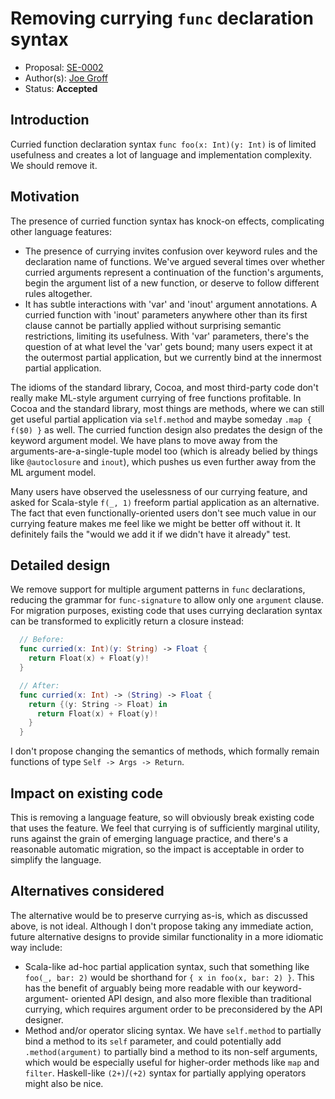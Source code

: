 # Removing currying `func` declaration syntax

* Proposal: [SE-0002](https://github.com/apple/swift-evolution/blob/master/proposals/0002-remove-currying.md)
* Author(s): [Joe Groff](https://github.com/jckarter)
* Status: **Accepted**

## Introduction

Curried function declaration syntax `func foo(x: Int)(y: Int)` is of limited
usefulness and creates a lot of language and implementation complexity. We
should remove it.

## Motivation

The presence of curried function syntax has knock-on effects, complicating
other language features:

- The presence of currying invites confusion over keyword rules and the
  declaration name of functions. We've argued several times over whether
  curried arguments represent a continuation of the function's arguments, begin
  the argument list of a new function, or deserve to follow different rules
  altogether.
- It has subtle interactions with 'var' and 'inout' argument
  annotations. A curried function with 'inout' parameters anywhere other than
  its first clause cannot be partially applied without surprising semantic
  restrictions, limiting its usefulness. With 'var' parameters, there's the
  question of at what level the 'var' gets bound; many users expect it at the
  outermost partial application, but we currently bind at the innermost partial
  application.

The idioms of the standard library, Cocoa, and most third-party code don't
really make ML-style argument currying of free functions profitable. In
Cocoa and the standard library, most things are methods, where we can still get
useful partial application via `self.method` and maybe someday `.map { f($0)
}` as well. The curried function design also predates the design of the
keyword argument model. We have plans to move away
from the arguments-are-a-single-tuple model too (which is already belied by
things like `@autoclosure` and `inout`), which pushes us even further away from
the ML argument model.

Many users have observed the uselessness of our currying feature, and asked for
Scala-style `f(_, 1)` freeform partial application as an alternative. The fact
that even functionally-oriented users don't see much value in our currying
feature makes me feel like we might be better off without it. It definitely fails
the "would we add it if we didn't have it already" test.

## Detailed design

We remove support for multiple argument patterns in `func` declarations,
reducing the grammar for `func-signature` to allow only one `argument` clause.
For migration purposes, existing code that uses currying declaration syntax
can be transformed to explicitly return a closure instead:

```swift
  // Before:
  func curried(x: Int)(y: String) -> Float {
    return Float(x) + Float(y)!
  }

  // After:
  func curried(x: Int) -> (String) -> Float {
    return {(y: String -> Float) in
      return Float(x) + Float(y)!
    }
  }
```

I don't propose changing the semantics of methods, which formally remain
functions of type `Self -> Args -> Return`.

## Impact on existing code

This is removing a language feature, so will obviously break existing code
that uses the feature. We feel that currying is of sufficiently marginal 
utility, runs against the grain of emerging language practice, and there's a
reasonable automatic migration, so the impact is acceptable in order to
simplify the language.

## Alternatives considered

The alternative would be to preserve currying as-is, which as discussed above,
is not ideal. Although I don't propose taking any immediate action, future
alternative designs to provide similar functionality in a more idiomatic way
include:

- Scala-like ad-hoc partial application syntax, such that something like
  `foo(_, bar: 2)` would be shorthand for `{ x in foo(x, bar: 2) }`. This
  has the benefit of arguably being more readable with our keyword-argument-
  oriented API design, and also more flexible than traditional currying,
  which requires argument order to be preconsidered by the API designer.
- Method and/or operator slicing syntax. We have `self.method` to partially
  bind a method to its `self` parameter, and could potentially add
  `.method(argument)` to partially bind a method to its non-self arguments,
  which would be especially useful for higher-order methods like `map`
  and `filter`. Haskell-like `(2+)`/`(+2)` syntax for partially applying
  operators might also be nice.

